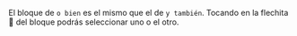 El bloque de `o bien` es el mismo que el de `y también`. Tocando en la flechita :arrow_down_small: del bloque podrás seleccionar uno o el otro. 